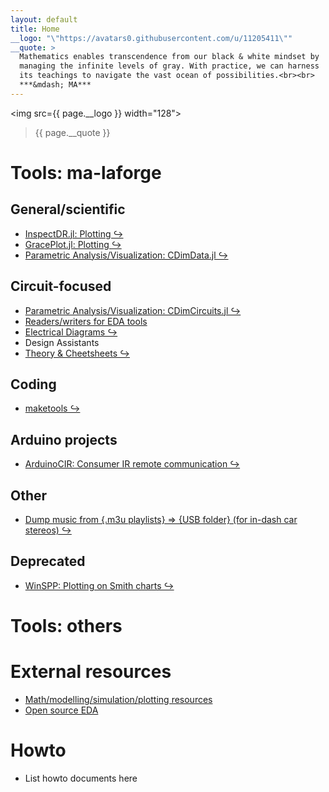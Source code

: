 ```yaml
---
layout: default
title: Home
__logo: "\"https://avatars0.githubusercontent.com/u/11205411\""
__quote: >
  Mathematics enables transcendence from our black & white mindset by
  managing the infinite levels of gray. With practice, we can harness
  its teachings to navigate the vast ocean of possibilities.<br><br>
  ***&mdash; MA***
---
```


<img src={{ page.__logo }} width="128"> <blockquote> {{ page.__quote }} </blockquote>


# Tools: ma-laforge

## General/scientific
 - [InspectDR.jl: Plotting &#x21AA;](https://github.com/ma-laforge/InspectDR.jl)
 - [GracePlot.jl: Plotting &#x21AA;](https://github.com/ma-laforge/GracePlot.jl)
 - [Parametric Analysis/Visualization: CDimData.jl &#x21AA;](https://github.com/ma-laforge/CMDimData.jl)

## Circuit-focused
 - [Parametric Analysis/Visualization: CDimCircuits.jl &#x21AA;](https://github.com/ma-laforge/CMDimCircuits.jl)
 - [Readers/writers for EDA tools](info/edatools)
 - [Electrical Diagrams &#x21AA;](https://github.com/ma-laforge/ElectricalDiagrams)
 - Design Assistants
 - [Theory & Cheetsheets &#x21AA;](https://github.com/ma-laforge/DocsLaTeX_Electrical)

## Coding
 - [maketools &#x21AA;](https://github.com/ma-laforge/maketools)

## Arduino projects
 - [ArduinoCIR: Consumer IR remote communication &#x21AA;](https://github.com/ma-laforge/ArduinoCIR)

## Other
 - [Dump music from {.m3u playlists} &rArr; {USB folder} (for in-dash car stereos) &#x21AA;](https://github.com/ma-laforge/AudioStick)

## Deprecated
 - [WinSPP: Plotting on Smith charts &#x21AA;](https://github.com/ma-laforge/WinSPP)

# Tools: others

# External resources
 - [Math/modelling/simulation/plotting resources](extresouces/modelling)
 - [Open source EDA](extresouces/opensrceda)

# Howto
 - List howto documents here

